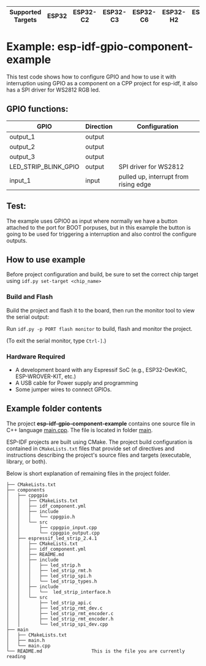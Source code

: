 | Supported Targets | ESP32 | ESP32-C2 | ESP32-C3 | ESP32-C6 | ESP32-H2 | ESP32-S2 | ESP32-S3 |
| ----------------- | ----- | -------- | -------- | -------- | -------- | -------- | -------- |

# Example: esp-idf-gpio-component-example

This test code shows how to configure GPIO and how to use it with interruption using GPIO as a component on a CPP project for esp-idf, it also has a SPI driver for WS2812 RGB led.

## GPIO functions:

| GPIO                         | Direction | Configuration                                          |
| ---------------------------- | --------- | ------------------------------------------------------ |
| output_1                     | output    |                                                        |
| output_2                     | output    |                                                        |
| output_3                     | output    |                                                        |
| LED_STRIP_BLINK_GPIO         | output    | SPI driver for WS2812                                  |
| input_1                      | input     | pulled up, interrupt from rising edge                  |

## Test:
The example uses GPIO0 as input where normally we have a button attached to the port for BOOT porpuses, but in this example the button is going to be used for triggering a interruption and also control the configure outputs.

## How to use example

Before project configuration and build, be sure to set the correct chip target using `idf.py set-target <chip_name>`

### Build and Flash

Build the project and flash it to the board, then run the monitor tool to view the serial output:

Run `idf.py -p PORT flash monitor` to build, flash and monitor the project.

(To exit the serial monitor, type ``Ctrl-]``.)

### Hardware Required

* A development board with any Espressif SoC (e.g., ESP32-DevKitC, ESP-WROVER-KIT, etc.)
* A USB cable for Power supply and programming
* Some jumper wires to connect GPIOs.

## Example folder contents

The project **esp-idf-gpio-component-example** contains one source file in C++ language [main.cpp](main/main.cpp). The file is located in folder [main](main).

ESP-IDF projects are built using CMake. The project build configuration is contained in `CMakeLists.txt`
files that provide set of directives and instructions describing the project's source files and targets
(executable, library, or both). 

Below is short explanation of remaining files in the project folder.

```
├── CMakeLists.txt
├── components
│   ├── cppgpio
│   │   ├── CMakeLists.txt
│   │   ├── idf_component.yml
│   │   ├── include
│   │   │   └── cppgpio.h
│   │   └── src
│   │       ├── cppgpio_input.cpp
│   │       └── cppgpio_output.cpp
│   ├── espressif_led_strip_2.4.1
│   │   ├── CMakeLists.txt
│   │   ├── idf_component.yml
│   │   ├── README.md
│   │   ├── include
│   │   │   ├── led_strip.h
│   │   │   ├── led_strip_rmt.h
│   │   │   ├── led_strip_spi.h
│   │   │   └── led_strip_types.h
│   │   ├── include
│   │   │   └──  led_strip_interface.h
│   │   └── src
│   │       ├── led_strip_api.c
│   │       ├── led_strip_rmt_dev.c
│   │       ├── led_strip_rmt_encoder.c
│   │       ├── led_strip_rmt_encoder.h
│   │       └── led_strip_spi_dev.cpp
├── main
│   ├── CMakeLists.txt
│   ├── main.h
│   └── main.cpp
└── README.md                  This is the file you are currently reading
```
